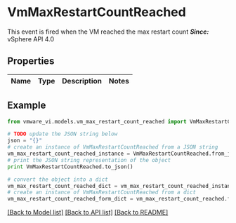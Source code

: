 # VmMaxRestartCountReached

This event is fired when the VM reached the max restart count  ***Since:*** vSphere API 4.0 

## Properties
Name | Type | Description | Notes
------------ | ------------- | ------------- | -------------

## Example

```python
from vmware_vi.models.vm_max_restart_count_reached import VmMaxRestartCountReached

# TODO update the JSON string below
json = "{}"
# create an instance of VmMaxRestartCountReached from a JSON string
vm_max_restart_count_reached_instance = VmMaxRestartCountReached.from_json(json)
# print the JSON string representation of the object
print VmMaxRestartCountReached.to_json()

# convert the object into a dict
vm_max_restart_count_reached_dict = vm_max_restart_count_reached_instance.to_dict()
# create an instance of VmMaxRestartCountReached from a dict
vm_max_restart_count_reached_form_dict = vm_max_restart_count_reached.from_dict(vm_max_restart_count_reached_dict)
```
[[Back to Model list]](../README.md#documentation-for-models) [[Back to API list]](../README.md#documentation-for-api-endpoints) [[Back to README]](../README.md)


